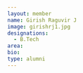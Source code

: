 ```yaml
---
layout: member
name: Girish Raguvir J
image: girishrj1.jpg
designations: 
  - B.Tech
area:
bio:
type: alumni
---
```

